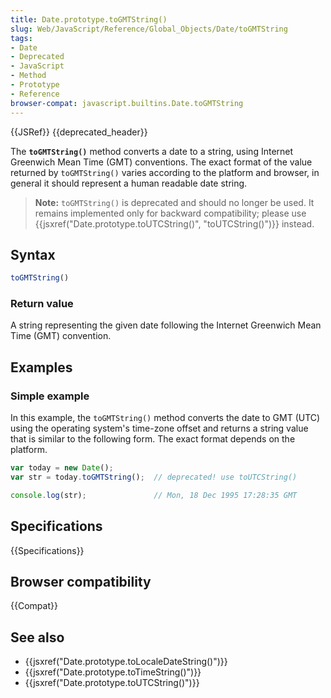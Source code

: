 ```yaml
---
title: Date.prototype.toGMTString()
slug: Web/JavaScript/Reference/Global_Objects/Date/toGMTString
tags:
- Date
- Deprecated
- JavaScript
- Method
- Prototype
- Reference
browser-compat: javascript.builtins.Date.toGMTString
---
```

{{JSRef}} {{deprecated_header}}

The **`toGMTString()`** method converts a date to a string, using Internet
Greenwich Mean Time (GMT) conventions. The exact format of the value returned by
`toGMTString()` varies according to the platform and browser, in general it
should represent a human readable date string.

> **Note:** `toGMTString()` is deprecated and should no longer be used. It
> remains implemented only for backward compatibility; please use
> {{jsxref("Date.prototype.toUTCString()", "toUTCString()")}}
> instead.

## Syntax

```js
toGMTString()
```

### Return value

A string representing the given date following the Internet Greenwich Mean Time
(GMT) convention.

## Examples

### Simple example

In this example, the `toGMTString()` method converts the date to GMT (UTC) using
the operating system's time-zone offset and returns a string value that is
similar to the following form. The exact format depends on the platform.

```js
var today = new Date();
var str = today.toGMTString();  // deprecated! use toUTCString()

console.log(str);               // Mon, 18 Dec 1995 17:28:35 GMT
```

## Specifications

{{Specifications}}

## Browser compatibility

{{Compat}}

## See also

*   {{jsxref("Date.prototype.toLocaleDateString()")}}
*   {{jsxref("Date.prototype.toTimeString()")}}
*   {{jsxref("Date.prototype.toUTCString()")}}
